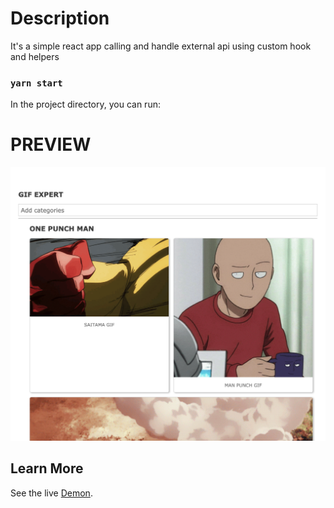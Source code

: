 
# Description
It's a simple react app calling and handle external api using custom hook and helpers

### `yarn start`

In the project directory, you can run:

# PREVIEW

![Preview](/public/preview.png)

## Learn More

See the live [Demon](https://alfredoizdev.github.io/react-gif-app/).

